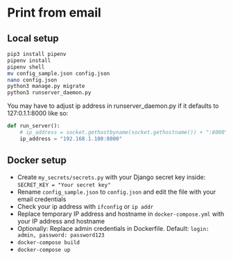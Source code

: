 # Print from email

## Local setup

``` bash
pip3 install pipenv
pipenv install
pipenv shell
mv config_sample.json config.json
nano config.json
python3 manage.py migrate
python3 runserver_daemon.py
```

You may have to adjust ip address in runserver_daemon.py if it defaults to 127:0.1.1:8000 like so:

``` python
def run_server():
    # ip_address = socket.gethostbyname(socket.gethostname()) + ":8000"
    ip_address = "192.168.1.100:8000"
```

## Docker setup

- Create `my_secrets/secrets.py` with your Django secret key inside: `SECRET_KEY = "Your secret key"`
- Rename `config_sample.json` to `config.json` and edit the file with your email credentials
- Check your ip address with `ifconfig` or `ip addr`
- Replace temporary IP address and hostname in `docker-compose.yml` with your IP address and hostname
- Optionally: Replace admin credentials in Dockerfile. Default: `login: admin, password: password123`
- `docker-compose build`
- `docker-compose up`
